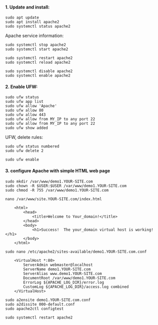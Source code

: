 #### 1. Update and install:
```
sudo apt update
sudo apt install apache2
sudo systemctl status apache2
```
Apache service information:
```
sudo systemctl stop apache2
sudo systemctl start apache2
```
```
sudo systemctl restart apache2
sudo systemctl reload apache2
```
```
sudo systemctl disable apache2
sudo systemctl enable apache2
```
#### 2. Enable UFW:
```
sudo ufw status
sudo ufw app list
sudo ufw allow 'Apache'
sudo ufw allow 80
sudo ufw allow 443
sudo ufw allow from MY_IP to any port 22
sudo ufw allow from MY_IP to any port 22
sudo ufw show added
```
UFW, delete rules:
```
sudo ufw status numbered
sudo ufw delete 2
```
```
sudo ufw enable
```

#### 3. configure Apache with simple HTML web page
```
sudo mkdir /var/www/demo1.YOUR-SITE.com
sudo chown -R $USER:$USER /var/www/demo1.YOUR-SITE.com
sudo chmod -R 755 /var/www/demo1.YOUR-SITE.com
```
```
nano /var/www/site.YOUR-SITE.com/index.html
```
```
    <html>
        <head>
            <title>Welcome to Your_domain!</title>
        </head>
        <body>
            <h1>Success!  The your_domain virtual host is working!</h1>
        </body>
    </html>
```
```
sudo nano /etc/apache2/sites-available/demo1.YOUR-SITE.com.conf
```
```
    <VirtualHost *:80>
        ServerAdmin webmaster@localhost
        ServerName demo1.YOUR-SITE.com
        ServerAlias www.demo1.YOUR-SITE.com
        DocumentRoot /var/www/demo1.YOUR-SITE.com
        ErrorLog ${APACHE_LOG_DIR}/error.log
        CustomLog ${APACHE_LOG_DIR}/access.log combined
    </VirtualHost>
```
```
sudo a2ensite demo1.YOUR-SITE.com.conf
sudo a2dissite 000-default.conf
sudo apache2ctl configtest
```
```
sudo systemctl restart apache2
```

